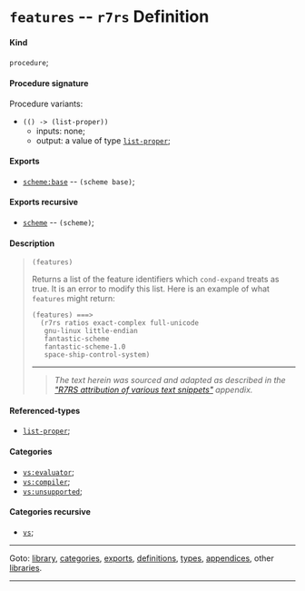 

<a id='definition__r7rs__features'></a>

# `features` -- `r7rs` Definition


<a id='definition__r7rs__features__kind'></a>

#### Kind

`procedure`;


<a id='definition__r7rs__features__procedure-signature'></a>

#### Procedure signature

Procedure variants:
 * `(() -> (list-proper))`
   * inputs: none;
   * output: a value of type [`list-proper`](../../r7rs/types/list-proper.md#type__r7rs__list-proper);


<a id='definition__r7rs__features__exports'></a>

#### Exports

 * [`scheme:base`](../../r7rs/exports/scheme_3a_base.md#export__r7rs__scheme_3a_base) -- `(scheme base)`;


<a id='definition__r7rs__features__exports-recursive'></a>

#### Exports recursive

 * [`scheme`](../../r7rs/exports/scheme.md#export__r7rs__scheme) -- `(scheme)`;


<a id='definition__r7rs__features__description'></a>

#### Description

> ````
> (features)
> ````
> 
> 
> Returns a list of the feature identifiers which `cond-expand`
> treats as true.  It is an error to modify this list.  Here is an
> example of what `features` might return:
> 
> ````
> (features) ===>
>   (r7rs ratios exact-complex full-unicode
>    gnu-linux little-endian
>    fantastic-scheme
>    fantastic-scheme-1.0
>    space-ship-control-system)
> ````
> 
> 
> ----
> > *The text herein was sourced and adapted as described in the ["R7RS attribution of various text snippets"](../../r7rs/appendices/attribution.md#appendix__r7rs__attribution) appendix.*


<a id='definition__r7rs__features__referenced-types'></a>

#### Referenced-types

 * [`list-proper`](../../r7rs/types/list-proper.md#type__r7rs__list-proper);


<a id='definition__r7rs__features__categories'></a>

#### Categories

 * [`vs:evaluator`](../../vonuvoli/categories/vs_3a_evaluator.md#category__vonuvoli__vs_3a_evaluator);
 * [`vs:compiler`](../../vonuvoli/categories/vs_3a_compiler.md#category__vonuvoli__vs_3a_compiler);
 * [`vs:unsupported`](../../vonuvoli/categories/vs_3a_unsupported.md#category__vonuvoli__vs_3a_unsupported);


<a id='definition__r7rs__features__categories-recursive'></a>

#### Categories recursive

 * [`vs`](../../vonuvoli/categories/vs.md#category__vonuvoli__vs);

----

Goto: [library](../../r7rs/_index.md#library__r7rs), [categories](../../r7rs/categories/_index.md#toc__r7rs__categories), [exports](../../r7rs/exports/_index.md#toc__r7rs__exports), [definitions](../../r7rs/definitions/_index.md#toc__r7rs__definitions), [types](../../r7rs/types/_index.md#toc__r7rs__types), [appendices](../../r7rs/appendices/_index.md#toc__r7rs__appendices), other [libraries](../../_libraries.md#toc__libraries).

----

